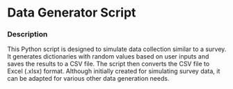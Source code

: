 # Data Generator Script
### Description
This Python script is designed to simulate data collection similar to a survey. It generates dictionaries with random values based on user inputs and saves the results to a CSV file. The script then converts the CSV file to Excel (.xlsx) format. Although initially created for simulating survey data, it can be adapted for various other data generation needs.

